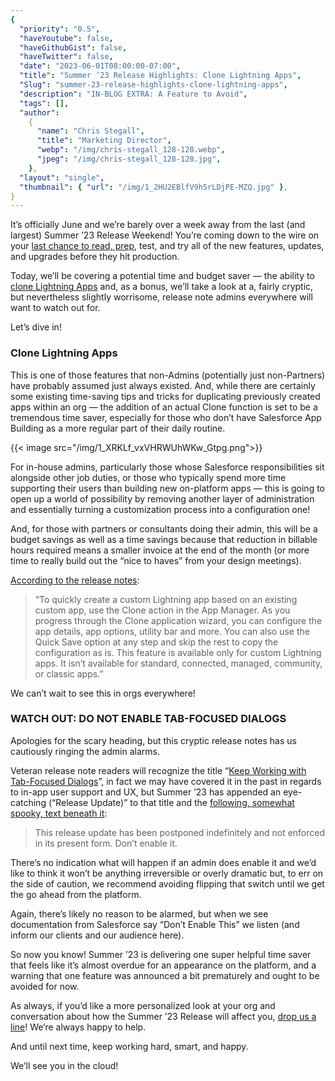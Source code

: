 ```yaml
---
{
  "priority": "0.5",
  "haveYoutube": false,
  "haveGithubGist": false,
  "haveTwitter": false,
  "date": "2023-06-01T08:00:00-07:00",
  "title": "Summer ’23 Release Highlights: Clone Lightning Apps",
  "Slug": "summer-23-release-highlights-clone-lightning-apps",
  "description": "IN-BLOG EXTRA: A Feature to Avoid",
  "tags": [],
  "author":
    {
      "name": "Chris Stegall",
      "title": "Marketing Director",
      "webp": "/img/chris-stegall_128-128.webp",
      "jpeg": "/img/chris-stegall_128-128.jpg",
    },
  "layout": "single",
  "thumbnail": { "url": "/img/1_2HU2EBlfV9h5rLDjPE-MZQ.jpg" },
}
---
```


It’s officially June and we’re barely over a week away from the last (and largest) Summer ’23 Release Weekend! You’re coming down to the wire on your [last chance to read, prep](https://medium.com/creme-de-la-crm/releasehighlights/home), test, and try all of the new features, updates, and upgrades before they hit production.

Today, we’ll be covering a potential time and budget saver — the ability to [clone Lightning Apps](https://help.salesforce.com/s/articleView?id=release-notes.rn_customization_general_clone_app.htm&release=244&type=5) and, as a bonus, we’ll take a look at a, fairly cryptic, but nevertheless slightly worrisome, release note admins everywhere will want to watch out for.

Let’s dive in!

### Clone Lightning Apps

This is one of those features that non-Admins (potentially just non-Partners) have probably assumed just always existed. And, while there are certainly some existing time-saving tips and tricks for duplicating previously created apps within an org — the addition of an actual Clone function is set to be a tremendous time saver, especially for those who don’t have Salesforce App Building as a more regular part of their daily routine.

{{< image src="/img/1_XRKLf_vxVHRWUhWKw_Gtpg.png">}}

For in-house admins, particularly those whose Salesforce responsibilities sit alongside other job duties, or those who typically spend more time supporting their users than building new on-platform apps — this is going to open up a world of possibility by removing another layer of administration and essentially turning a customization process into a configuration one!

And, for those with partners or consultants doing their admin, this will be a budget savings as well as a time savings because that reduction in billable hours required means a smaller invoice at the end of the month (or more time to really build out the “nice to haves” from your design meetings).

[According to the release notes](https://help.salesforce.com/s/articleView?id=release-notes.rn_customization_general_clone_app.htm&release=244&type=5):

> “To quickly create a custom Lightning app based on an existing custom app, use the Clone action in the App Manager. As you progress through the Clone application wizard, you can configure the app details, app options, utility bar and more. You can also use the Quick Save option at any step and skip the rest to copy the configuration as is. This feature is available only for custom Lightning apps. It isn’t available for standard, connected, managed, community, or classic apps.”

We can’t wait to see this in orgs everywhere!

### WATCH OUT: DO NOT ENABLE TAB-FOCUSED DIALOGS

Apologies for the scary heading, but this cryptic release notes has us cautiously ringing the admin alarms.

Veteran release note readers will recognize the title “[Keep Working with Tab-Focused Dialogs](https://help.salesforce.com/s/articleView?id=release-notes.rn_console_dialogs.htm&release=244&type=5)”, in fact we may have covered it in the past in regards to in-app user support and UX, but Summer ’23 has appended an eye-catching (“Release Update)” to that title and the [following, somewhat spooky, text beneath it](https://help.salesforce.com/s/articleView?id=release-notes.rn_console_dialogs.htm&release=244&type=5):

> This release update has been postponed indefinitely and not enforced in its present form. Don’t enable it.

There’s no indication what will happen if an admin does enable it and we’d like to think it won’t be anything irreversible or overly dramatic but, to err on the side of caution, we recommend avoiding flipping that switch until we get the go ahead from the platform.

Again, there’s likely no reason to be alarmed, but when we see documentation from Salesforce say “Don’t Enable This” we listen (and inform our clients and our audience here).

So now you know! Summer ’23 is delivering one super helpful time saver that feels like it’s almost overdue for an appearance on the platform, and a warning that one feature was announced a bit prematurely and ought to be avoided for now.

As always, if you’d like a more personalized look at your org and conversation about how the Summer ’23 Release will affect you, [drop us a line](https://appexchange.salesforce.com/appxListingDetail?listingId=a0N30000001gF9jEAE)! We’re always happy to help.

And until next time, keep working hard, smart, and happy.

We’ll see you in the cloud!
